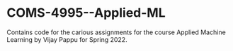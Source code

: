 # COMS-4995--Applied-ML
Contains code for the carious assignments for the course Applied Machine Learning by Vijay Pappu for Spring 2022.
